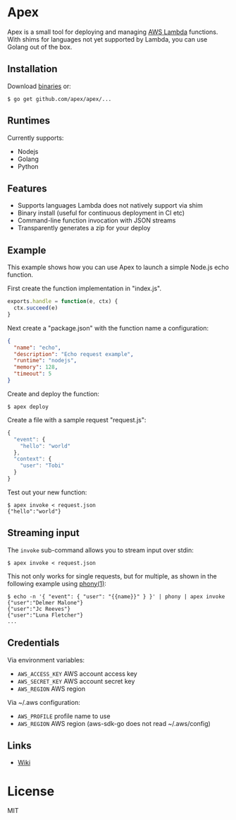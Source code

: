 
# Apex

Apex is a small tool for deploying and managing [AWS Lambda](https://aws.amazon.com/lambda/) functions. With shims for languages not yet supported by Lambda, you can use Golang out of the box.

## Installation

Download [binaries](https://github.com/apex/apex/releases) or:

```
$ go get github.com/apex/apex/...
```

## Runtimes

Currently supports:

- Nodejs
- Golang
- Python

## Features

- Supports languages Lambda does not natively support via shim
- Binary install (useful for continuous deployment in CI etc)
- Command-line function invocation with JSON streams
- Transparently generates a zip for your deploy

## Example

This example shows how you can use Apex to launch a simple Node.js echo function.

First create the function implementation in "index.js".

```js
exports.handle = function(e, ctx) {
  ctx.succeed(e)
}
```

Next create a "package.json" with the function name a configuration:

```json
{
  "name": "echo",
  "description": "Echo request example",
  "runtime": "nodejs",
  "memory": 128,
  "timeout": 5
}
```

Create and deploy the function:

```
$ apex deploy
```

Create a file with a sample request "request.js":

```js
{
  "event": {
    "hello": "world"
  },
  "context": {
    "user": "Tobi"
  }
}
```

Test out your new function:

```
$ apex invoke < request.json
{"hello":"world"}
```

## Streaming input

The `invoke` sub-command allows you to stream input over stdin:

```
$ apex invoke < request.json
```

This not only works for single requests, but for multiple, as shown in the following example using [phony(1)](https://github.com/yields/phony):

```
$ echo -n '{ "event": { "user": "{{name}}" } }' | phony | apex invoke
{"user":"Delmer Malone"}
{"user":"Jc Reeves"}
{"user":"Luna Fletcher"}
...
```

## Credentials

Via environment variables:

- `AWS_ACCESS_KEY` AWS account access key
- `AWS_SECRET_KEY` AWS account secret key
- `AWS_REGION` AWS region

Via ~/.aws configuration:

- `AWS_PROFILE` profile name to use
- `AWS_REGION` AWS region (aws-sdk-go does not read ~/.aws/config)

## Links

- [Wiki](https://github.com/apex/apex/wiki)

# License

MIT